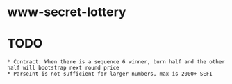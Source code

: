 # www-secret-lottery

# TODO
    * Contract: When there is a sequence 6 winner, burn half and the other half will bootstrap next round price
    * ParseInt is not sufficient for larger numbers, max is 2000+ SEFI